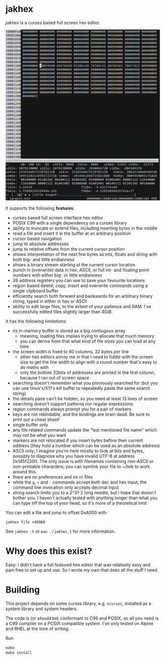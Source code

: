 jakhex
======

*jakhex* is a curses based full screen hex editor.

![screenshot](./screenshot.png)

It supports the following **features**:

- curses based full screen interface hex editor
- POSIX C99 with a single dependency on a curses library
- ability to truncate or extend files, including inserting bytes in the middle
- read a file and insert it in the buffer at an arbitrary position
- cursor based navigation
- jump to absolute addresses
- jump to relative offsets from the current cursor position
- shows interpretation of the next few bytes as ints, floats and string
  with both big- and little endianness
- shows a binary stream starting at the current cursor location
- punch in (overwrite) data in hex, ASCII, or full int- and floating point
  numbers with either big- or little endianness
- 26 address registers you can use to save your favourite locations
- region based delete, copy, insert and overwrite commands using a single
  clipboard buffer
- efficiently search both forward and backwards for an arbitrary binary string,
  typed in either in hex or ASCII
- ability to edit large files, to the extent of your patience and RAM.
  I've successfully edited files slightly larger than 4GiB.

It has the following *limitations*:

- its in-memory buffer is stored as a big contiugous array
  * meaning, loading files implies trying to allocate that much memory
  * you can derive from that what kind of file sizes you can load at any time
- the screen width is fixed to 80 columns, 32 bytes per line
  * other hex editors annoy me in that I need to fiddle with the screen size
    to get the line width to align with a round number that's easy to do maths with
  * only the bottom 32bits of addresses are printed in the first column, because I ran out of screen space
- searching doesn't remember what you previously searched for (but you can use
  tmux's/X11's kill buffer to repeatedly paste the same search string)
- the details pane can't be hidden, so you need at least 13 lines of screen
- searching doesn't support patterns nor regular expressions
- region commands always prompt you for a pair of markers
- keys are not rebindable, and the bindings are brain dead. Be sure to print
  out a cheat sheet!
- single buffer only
- any file related commands update the "last mentioned file name" which may not be what you want
- markers are not relocated if you insert bytes before their current address
  (they hold a number which can be used as an absolute address)
- ASCII only; I imagine you're here mostly to look at bits and bytes, possibly
  to diagnose why you have invalid UTF-8 at address 0x145f2200. The only issue
  is with filenames containing non-ASCII or non-printable characters; you can
  symlink your file to ~/link to work around this.
- there are no preferences and no rc files
- while the `g`, `+` and `-` commands accept both dec and hex input, the
  command line invocation only accepts decimal input
- string search limits you to a 2^31-2 long needle, but I hope that doesn't
  bother you. I haven't actually tested with anything longer than what you
  can type off the top of your head, so it's more of a theoretical limit

You can edit a file and jump to offset 0xA000 with

```
jakhex file +40960
```

See `jakhex -h` or `man ./jakhex.1` for more information.

Why does this exist?
====================

Easy: I didn't have a full featured hex editor that was relatively easy and
pain free to set up and use. So I wrote my own that does all the stuff I need.

Building
========

This project depends on some curses library, e.g. `ncurses`, installed as a
system library and system headers.

The code is (or *should* be) conformant to C99 and POSIX, so all you need is
a C99 compiler on a POSIX compatible system. I've only tested on Alpine and
RHEL at the time of writing.

Run

```
make
make install
```
